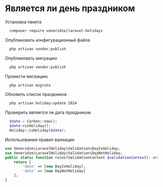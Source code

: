 # Является ли день праздником

Установка пакета

```bash
  composer require veneridze/laravel-holidays
```

Опубликовать конфигурационный файла

```bash
  php artisan vendor:publish
```

Опубликовать миграцию

```bash
  php artisan vendor:publish
```

Провести миграцию

```bash
  php artisan migrate
```

Обновить список праздников

```bash
  php artisan holiday:update 2024
```

Проверить является ли дата праздником

```php
  $date = Carbon::now();
  $date->isHoliday();
  Holiday::isHoliday($date);
```

Использование правил валиации

```php
use Veneridze\LaravelHoliday\Validation\DayIsHoliday;
use Veneridze\LaravelHoliday\Validation\DayNotHoliday;
public static function rules(ValidationContext $validationContext): array {
    return [
        'date' => [new DayIsHoliday],
        'date' => [new DayNotHoliday]
    ];
}
```

